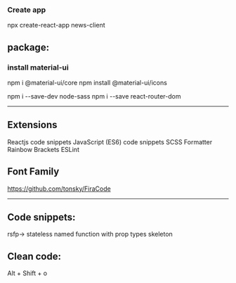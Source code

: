### Create app

npx create-react-app news-client

## package:

### install material-ui

npm i @material-ui/core
npm install @material-ui/icons

npm i --save-dev node-sass
npm i --save react-router-dom

---

## Extensions

Reactjs code snippets
JavaScript (ES6) code snippets
SCSS Formatter
Rainbow Brackets
ESLint

## Font Family

https://github.com/tonsky/FiraCode

---

## Code snippets:

rsfp→ stateless named function with prop types skeleton

## Clean code:

Alt + Shift + o
